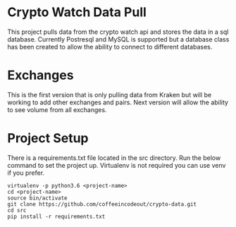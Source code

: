 # Crypto Watch Data Pull

This project pulls data from the crypto watch api and stores the data in a sql database. Currently Postresql and MySQL 
is supported but a database class has been created to allow the ability to connect to different databases. 

# Exchanges

This is the first version that is only pulling data from Kraken but will be working 
to add other exchanges and pairs. Next version will allow the ability to see volume
from all exchanges.

# Project Setup

There is a requirements.txt file located in the src directory. Run the below command
to set the project up. Virtualenv is not required you can use venv if you prefer.


```
virtualenv -p python3.6 <project-name>
cd <project-name>
source bin/activate
git clone https://github.com/coffeeincodeout/crypto-data.git
cd src 
pip install -r requirements.txt
```